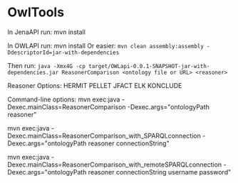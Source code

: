 # OwlTools

In JenaAPI run: mvn install

In OWLAPI run: mvn install 
Or easier: ```mvn clean assembly:assembly -DdescriptorId=jar-with-dependencies```  

Then run: ```java -Xmx4G -cp target/OWLapi-0.0.1-SNAPSHOT-jar-with-dependencies.jar ReasonerComparison <ontology file or URL> <reasoner>```  

Reasoner Options:
HERMIT
PELLET
JFACT
ELK
KONCLUDE

Command-line options:
mvn exec:java -Dexec.mainClass=ReasonerComparison -Dexec.args="ontologyPath reasoner"

mvn exec:java -Dexec.mainClass=ReasonerComparison_with_SPARQLconnection -Dexec.args="ontologyPath reasoner connectionString"

mvn exec:java -Dexec.mainClass=ReasonerComparison_with_remoteSPARQLconnection -Dexec.args="ontologyPath reasoner connectionString username password"

